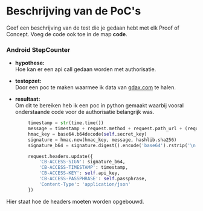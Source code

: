 # Beschrijving van de PoC's


Geef een beschrijving van de test die je gedaan hebt met elk Proof of Concept. Voeg 
 de code ook toe in de map **code**.
 
### Android StepCounter

* **hypothese:**  
Hoe kan er een api call gedaan worden met authorisatie. 

* **testopzet:**  
Door een poc te maken waarmee ik data van [gdax.com](gdax.com) te halen.
 
* **resultaat:**  
Om dit te bereiken heb ik een poc in python gemaakt waarbij vooral onderstaande code voor de authorisatie belangrijk was. 
```python
        timestamp = str(time.time())
        message = timestamp + request.method + request.path_url + (request.body or '')
        hmac_key = base64.b64decode(self.secret_key)
        signature = hmac.new(hmac_key, message, hashlib.sha256)
        signature_b64 = signature.digest().encode('base64').rstrip('\n')

        request.headers.update({
            'CB-ACCESS-SIGN': signature_b64,
            'CB-ACCESS-TIMESTAMP': timestamp,
            'CB-ACCESS-KEY': self.api_key,
            'CB-ACCESS-PASSPHRASE': self.passphrase,
            'Content-Type': 'application/json'
        })
```

Hier staat hoe de headers moeten worden opgebouwd.
